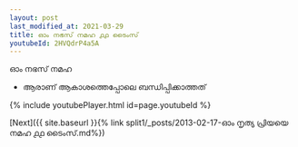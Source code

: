 ```yaml
---
layout: post
last_modified_at: 2021-03-29
title: ഓം നഭസ് നമഹ ൧൧ ടൈംസ്
youtubeId: 2HVQdrP4a5A
---
```

 
 
 ഓം നഭസ് നമഹ 
 
 -  ആരാണ് ആകാശത്തെപ്പോലെ ബന്ധിപ്പിക്കാത്തത് 
 
  
 
  
 
 
 
 
 
 


{% include youtubePlayer.html id=page.youtubeId %}
 
[Next]({{ site.baseurl }}{% link  split1/_posts/2013-02-17-ഓം നൃത്യ പ്രിയയെ നമഹ ൧൧ ടൈംസ്.md%})
 
